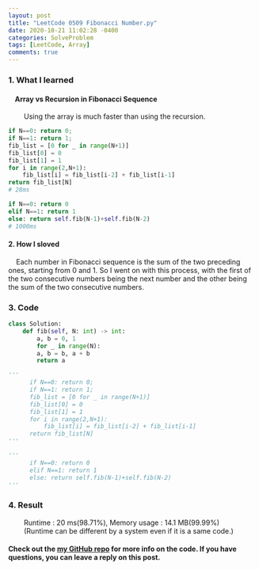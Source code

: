 ```yaml
---
layout: post
title: "LeetCode 0509 Fibonacci Number.py"
date: 2020-10-21 11:02:28 -0400
categories: SolveProblem
tags: [LeetCode, Array]
comments: true
---
```


### 1. What I learned
#### &nbsp;&nbsp;&nbsp;&nbsp;Array vs Recursion in Fibonacci Sequence
&nbsp;&nbsp;&nbsp;&nbsp;&nbsp;&nbsp;&nbsp;&nbsp;Using the array is much faster than using the recursion.
```python
if N==0: return 0;
if N==1: return 1;
fib_list = [0 for _ in range(N+1)]
fib_list[0] = 0
fib_list[1] = 1
for i in range(2,N+1):
    fib_list[i] = fib_list[i-2] + fib_list[i-1]
return fib_list[N]
# 28ms
```
```python
if N==0: return 0
elif N==1: return 1
else: return self.fib(N-1)+self.fib(N-2)
# 1000ms
```

#### 2. How I sloved
&nbsp;&nbsp;&nbsp;&nbsp;Each number in Fibonacci sequence is the sum of the two preceding ones, starting from 0 and 1. So I went on with this process, with the first of the two consecutive numbers being the next number and the other being the sum of the two consecutive numbers.

### 3. Code
```python
class Solution:
    def fib(self, N: int) -> int:
    	a, b = 0, 1
    	for _ in range(N):
        a, b = b, a + b
    	return a

'''
      if N==0: return 0;
      if N==1: return 1;
      fib_list = [0 for _ in range(N+1)]
      fib_list[0] = 0
      fib_list[1] = 1
      for i in range(2,N+1):
          fib_list[i] = fib_list[i-2] + fib_list[i-1]
      return fib_list[N]
'''

'''
      if N==0: return 0
      elif N==1: return 1
      else: return self.fib(N-1)+self.fib(N-2)
'''
```

### 4. Result
&nbsp;&nbsp;&nbsp;&nbsp;&nbsp;&nbsp;&nbsp;&nbsp;Runtime : 20 ms(98.71%), Memory usage : 14.1 MB(99.99%)  
&nbsp;&nbsp;&nbsp;&nbsp;&nbsp;&nbsp;&nbsp;&nbsp;(Runtime can be different by a system even if it is a same code.)

#### Check out the [my GitHub repo][hyuk-gh] for more info on the code. If you have questions, you can leave a reply on this post.
[hyuk-gh]:   https://github.com/dlgur1994/StudyAlgorithms

